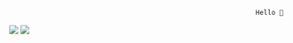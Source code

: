                                                                   Hello 👋


<!-- **shafschwd/shafschwd** is a ✨ _special_ ✨ repository because its `README.md` (this file) appears on your GitHub profile.

Here are some ideas to get you started:

- 🔭 I’m currently working on ...
- 🌱 I’m currently learning ...
- 👯 I’m looking to collaborate on ...
- 🤔 I’m looking for help with ...
- 💬 Ask me about ...
- 📫 How to reach me: ...
- 😄 Pronouns: ...
- ⚡ Fun fact: ...
 -->
<img align="center" src="https://github-readme-stats.vercel.app/api?username=shafschwd&show_icons=true&theme=gotham" />
 
<img align="center" src="https://github-readme-stats.vercel.app/api/top-langs/?username=shafschwd&layout=compact&show_icons=true&theme=gotham" />
